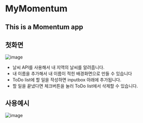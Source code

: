 # MyMomentum
## This is a Momentum app

## 첫화면
![image](https://user-images.githubusercontent.com/43459698/144721221-fcaf0526-c3e7-4817-a3f8-b81435e118e1.png)

- 날씨 API를 사용해서 내 지역의 날씨를 알려줍니다.
- 내 이름을 추가해서 내 이름이 적힌 배경화면으로 만들 수 있습니다
- ToDo list에 할 일을 작성하면 inputbox 아래에 추가됩니다.
- 할 일을 끝냈다면 체크버튼을 눌러 ToDo list에서 삭제할 수 있습니다.


## 사용예시
![image](https://user-images.githubusercontent.com/43459698/144721182-efbd1690-c8ae-4523-98ba-012f03658a0b.png)
